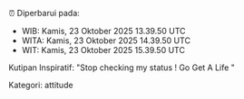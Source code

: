 ⏰ Diperbarui pada:
- WIB: Kamis, 23 Oktober 2025 13.39.50 UTC
- WITA: Kamis, 23 Oktober 2025 14.39.50 UTC
- WIT: Kamis, 23 Oktober 2025 15.39.50 UTC

Kutipan Inspiratif:
"Stop checking my status ! Go Get A Life "


Kategori: attitude

